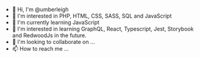 - 👋 Hi, I'm @umberleigh
- 👀 I'm interested in PHP, HTML, CSS, SASS, SQL and JavaScript
- 🌱 I'm currently learning JavaScript
- 🏫 I'm interested in learning GraphQL, React, Typescript, Jest, Storybook and RedwoodJs in the future.
- 💞️ I'm looking to collaborate on ...
- 📫 How to reach me ...

<!---
umberleigh/umberleigh is a ✨ special ✨ repository because its `README.md` (this file) appears on your GitHub profile.
You can click the Preview link to take a look at your changes.
--->
